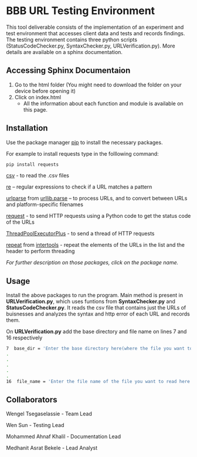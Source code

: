 # BBB URL Testing Environment

This tool deliverable consists of the implementation of an experiment and test environment that accesses client data and tests and records findings.
The testing environment contains three python scripts (StatusCodeChecker.py, SyntaxChecker.py, URLVerification.py). More details are available on a sphinx documentation. 

## Accessing Sphinx Documentaion

1) Go to the html folder (You might need to download the folder on your device before opening it)
2) Click on index.html
     * All the information about each function and module is available on this page.

## Installation

Use the package manager [pip](https://pip.pypa.io/en/stable/) to install the necessary packages.

For example to install requests type in the folllowing command:

```bash
pip install requests
```

[csv](https://pypi.org/project/python-csv/) - to read the .csv files  

[re](https://pypi.org/project/re2/) – regular expressions to check if a URL matches a pattern

[urlparse](https://pypi.org/project/urlparse4/) from [urllib.parse](https://pypi.org/project/pycopy-urllib.parse/) – to process URLs, and to convert between URLs and platform-specific filenames

[request](https://pypi.org/project/requests/) - to send HTTP requests using a Python code to get the status code of the URLs

[ThreadPoolExecutorPlus](https://pypi.org/project/ThreadPoolExecutorPlus/) - to send a thread of HTTP requests

[repeat](https://pypi.org/project/repeat/) from [intertools](https://docs.python.org/3/library/itertools.html) - repeat the elements of the URLs in the list and the header to perform threading

_For further description on those packages, click on the package name._ 


## Usage

Install the above packages to run the program.
Main method is present in **URLVerification.py**, which uses funtions from **SyntaxChecker.py** and **StatusCodeChecker.py**. It reads the csv file that contains just the URLs of buisnesses and analyzes the syntax and http error of each URL and records them.

On **URLVerification.py** add the base directory and file name on lines 7 and 16 respectively
```bash
7  base_dir = 'Enter the base directory here(where the file you want to read is located/where you want to write the new file)'
.
.
.
.
.
16  file_name = 'Enter the file name of the file you want to read here'
```



## Collaborators
Wengel Tsegaselassie - Team Lead



Wen Sun - Testing Lead



Mohammed Ahnaf Khalil - Documentation Lead



Medhanit Asrat Bekele - Lead Analyst
